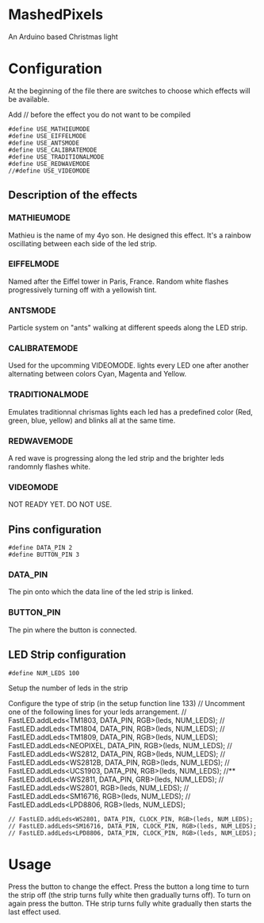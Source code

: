 MashedPixels
============

An Arduino based Christmas light

# Configuration
At the beginning of the file there are switches to choose which effects will be available.

Add // before the effect you do not want to be compiled

	#define USE_MATHIEUMODE
	#define USE_EIFFELMODE
	#define USE_ANTSMODE
	#define USE_CALIBRATEMODE
	#define USE_TRADITIONALMODE
	#define USE_REDWAVEMODE
	//#define USE_VIDEOMODE

## Description of the effects

### MATHIEUMODE
Mathieu is the name of my 4yo son. He designed this effect. It's a rainbow oscillating between each side of the led strip.

### EIFFELMODE
Named after the Eiffel tower in Paris, France. Random white flashes progressively turning off with a yellowish tint.

### ANTSMODE
Particle system on "ants" walking at different speeds along the LED strip.

### CALIBRATEMODE
Used for the upcomming VIDEOMODE. lights every LED one after another alternating between colors Cyan, Magenta and Yellow.

### TRADITIONALMODE
Emulates traditionnal chrismas lights each led has a predefined color (Red, green, blue, yellow) and blinks all at the same time.

### REDWAVEMODE
A red wave is progressing along the led strip and the brighter leds randomnly flashes white.

### VIDEOMODE
NOT READY YET. DO NOT USE.

## Pins configuration

	#define DATA_PIN 2  
	#define BUTTON_PIN 3
### DATA_PIN
The pin onto which the data line of the led strip is linked.
### BUTTON_PIN
The pin where the button is connected.

## LED Strip configuration
	#define NUM_LEDS 100
Setup the number of leds in the strip

Configure the type of strip (in the setup function line 133)
	// Uncomment one of the following lines for your leds arrangement.
	// FastLED.addLeds<TM1803, DATA_PIN, RGB>(leds, NUM_LEDS);
	// FastLED.addLeds<TM1804, DATA_PIN, RGB>(leds, NUM_LEDS);
	// FastLED.addLeds<TM1809, DATA_PIN, RGB>(leds, NUM_LEDS);
	FastLED.addLeds<NEOPIXEL, DATA_PIN, RGB>(leds, NUM_LEDS);
	// FastLED.addLeds<WS2812, DATA_PIN, RGB>(leds, NUM_LEDS);
	// FastLED.addLeds<WS2812B, DATA_PIN, RGB>(leds, NUM_LEDS);
	// FastLED.addLeds<UCS1903, DATA_PIN, RGB>(leds, NUM_LEDS);
	//** FastLED.addLeds<WS2811, DATA_PIN, GRB>(leds, NUM_LEDS);
	// FastLED.addLeds<WS2801, RGB>(leds, NUM_LEDS);
	// FastLED.addLeds<SM16716, RGB>(leds, NUM_LEDS);
	// FastLED.addLeds<LPD8806, RGB>(leds, NUM_LEDS);

	// FastLED.addLeds<WS2801, DATA_PIN, CLOCK_PIN, RGB>(leds, NUM_LEDS);
	// FastLED.addLeds<SM16716, DATA_PIN, CLOCK_PIN, RGB>(leds, NUM_LEDS);
	// FastLED.addLeds<LPD8806, DATA_PIN, CLOCK_PIN, RGB>(leds, NUM_LEDS);


# Usage
Press the button to change the effect. Press the button a long time to turn the strip off (the strip turns fully white then gradually turns off). To turn on again press the button. THe strip turns fully white gradually then starts the last effect used.
